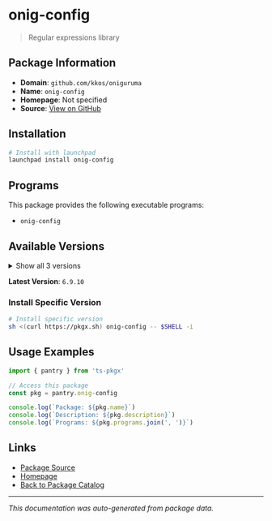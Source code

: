 # onig-config

> Regular expressions library

## Package Information

- **Domain**: `github.com/kkos/oniguruma`
- **Name**: `onig-config`
- **Homepage**: Not specified
- **Source**: [View on GitHub](https://github.com/pkgxdev/pantry/tree/main/projects/github.com/kkos/oniguruma/package.yml)

## Installation

```bash
# Install with launchpad
launchpad install onig-config
```

## Programs

This package provides the following executable programs:

- `onig-config`

## Available Versions

<details>
<summary>Show all 3 versions</summary>

- `6.9.10`, `6.9.9`, `6.9.8`

</details>

**Latest Version**: `6.9.10`

### Install Specific Version

```bash
# Install specific version
sh <(curl https://pkgx.sh) onig-config -- $SHELL -i
```

## Usage Examples

```typescript
import { pantry } from 'ts-pkgx'

// Access this package
const pkg = pantry.onig-config

console.log(`Package: ${pkg.name}`)
console.log(`Description: ${pkg.description}`)
console.log(`Programs: ${pkg.programs.join(', ')}`)
```

## Links

- [Package Source](https://github.com/pkgxdev/pantry/tree/main/projects/github.com/kkos/oniguruma/package.yml)
- [Homepage](#)
- [Back to Package Catalog](../package-catalog.md)

---

*This documentation was auto-generated from package data.*
